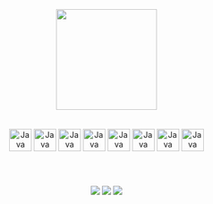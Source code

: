 <div style="display: inline_block" align="center">
<!-- <img height="180em" align="center" src="https://github-readme-stats.vercel.app/api?username=cironeto&show_icons=true&theme=dracula&include_all_commits=true&count_private=true"/> -->
<img height="180em" align="center" src="https://github-readme-stats.vercel.app/api/top-langs/?username=cironeto&layout=compact&langs_count=7&theme=dracula"/>
</div>

<br>
<div style="display: inline_block" align="center"><br>
<img align="center" alt="Java" height="40 width="40" src="https://cdn.jsdelivr.net/gh/devicons/devicon/icons/java/java-original.svg">
<img align="center" alt="Java" height="40 width="40" src="https://cdn.jsdelivr.net/gh/devicons/devicon/icons/spring/spring-original.svg">
<img align="center" alt="Java" height="40 width="40" src="https://cdn.jsdelivr.net/gh/devicons/devicon/icons/mysql/mysql-original.svg">
<img align="center" alt="Java" height="40 width="40" src="https://cdn.jsdelivr.net/gh/devicons/devicon/icons/git/git-original.svg">
<img align="center" alt="Java" height="40 width="40" src="https://cdn.jsdelivr.net/gh/devicons/devicon/icons/docker/docker-original.svg">
<img align="center" alt="Java" height="40 width="40" src="https://cdn.jsdelivr.net/gh/devicons/devicon/icons/html5/html5-original.svg">
<img align="center" alt="Java" height="40 width="40" src="https://cdn.jsdelivr.net/gh/devicons/devicon/icons/css3/css3-original.svg">
<img align="center" alt="Java" height="40 width="40" src="https://cdn.jsdelivr.net/gh/devicons/devicon/icons/javascript/javascript-original.svg">
</div>

<br><br>

<div style="display: inline_block" align="center"> 
<a href="https://api.whatsapp.com/send?phone=5519992582741" target="_blank"><img src="https://img.shields.io/badge/WhatsApp-25D366?style=for-the-badge&logo=whatsapp&logoColor=white" target="_blank"></a> 
<a href="https://www.linkedin.com/in/cironeto/" target="_blank"><img src="https://img.shields.io/badge/-LinkedIn-%230077B5?style=for-the-badge&logo=linkedin&logoColor=white" target="_blank"></a> 
<a href = "mailto:ciro.neto16@gmail.com"><img src="https://img.shields.io/badge/-Gmail-%23333?style=for-the-badge&logo=gmail&logoColor=white" target="_blank"></a>
</div>

